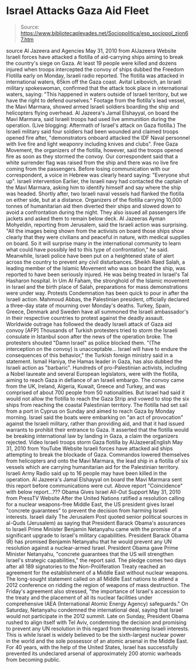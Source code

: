 # Israel Attacks Gaza Aid Fleet

> Source: https://www.bibliotecapleyades.net/Sociopolitica/esp_sociopol_zion67.htm

source Al Jazeera and Agencies
May 31, 2010
from
AlJazeera Website
Israeli forces have attacked a flotilla of aid-carrying ships aiming to
break the country's siege on Gaza.
At least 19 people were killed and dozens injured when troops intercepted
the convoy of ships dubbed the Freedom Flotilla early on Monday, Israeli
radio reported.
The flotilla was attacked in international waters, 65km off the Gaza coast.
Avital Leibovich, an Israeli military spokeswoman, confirmed that the attack
took place in international waters, saying:
"This happened in waters outside
of Israeli territory, but we have the right to defend ourselves."
Footage from the flotilla's lead vessel, the Mavi Marmara, showed armed
Israeli soldiers boarding the ship and helicopters flying overhead.
Al Jazeera's Jamal Elshayyal, on board the Mavi Marmara, said Israeli troops
had used live ammunition during the operation. (Live blogging:
Aftermath of Israel's attack on Gaza flotilla.)
The Israeli military said four soldiers had been wounded and claimed troops
opened fire after,
"demonstrators onboard attacked the IDF Naval personnel
with live fire and light weaponry including knives and clubs".
Free Gaza Movement, the organizers of the flotilla, however, said the troops
opened fire as soon as they stormed the convoy.
Our correspondent said that a white surrender flag was raised from the ship
and there was no live fire coming from the passengers.
Before losing communication with our correspondent, a voice in Hebrew was
clearly heard saying:
"Everyone shut up".
Israeli intervention
Earlier, the Israeli navy had contacted the captain of the Mavi Marmara,
asking him to identify himself and say where the ship was headed.
Shortly after, two Israeli naval vessels had flanked the flotilla on either
side, but at a distance. Organizers of the flotilla carrying 10,000 tonnes of humanitarian aid then
diverted their ships and slowed down to avoid a confrontation during the
night.
They also issued all passengers life jackets and asked them to remain below
deck.
Al Jazeeras Ayman Mohyeldin, reporting from Jerusalem, said the Israeli
action was surprising.
"All the images being shown from the activists on board those ships show
clearly that they were civilians and peaceful in nature, with medical
supplies on board. So it will surprise many in the international community
to learn what could have possibly led to this type of confrontation," he
said.
Meanwhile, Israeli police have been put on a heightened state of alert
across the country to prevent any civil disturbances.
Sheikh Raed Salah, a leading member of the Islamic Movement who was on board
the ship, was reported to have been seriously injured. He was being treated
in Israel's Tal Hasharon hospital.
In Um Al Faham, the stronghold of the Islamic movement in Israel and the
birth place of Salah, preparations for mass demonstrations were under way.
Protests
Condemnation has been quick to pour in after the Israeli action.
Mahmoud Abbas, the Palestinian president, officially declared a three-day
state of mourning over Monday's deaths.
Turkey, Spain, Greece, Denmark and Sweden have all summoned the Israeli
ambassador's in their respective countries to protest against the deadly
assault.
Worldwide outrage has followed
the deadly Israeli attack of Gaza aid convoy
[AFP]
Thousands of Turkish protesters tried to storm the Israeli consulate in
Istanbul soon after the news of the operation broke.
The protesters shouted
"Damn Israel" as police blocked them.
"(The interception on the convoy) is unacceptable... Israel will have to
endure the consequences of this behavior," the Turkish foreign ministry
said in a statement.
Ismail Haniya, the Hamas leader in Gaza, has also dubbed the Israeli action
as "barbaric".
Hundreds of pro-Palestinian activists, including a Nobel laureate and
several European legislators, were with the flotilla, aiming to reach Gaza
in defiance of an Israeli embargo.
The convoy came from the UK, Ireland, Algeria, Kuwait, Greece and Turkey,
and was comprised of about 700 people from 50 nationalities.
But Israel had said it would not allow the flotilla to reach the Gaza Strip
and vowed to stop the six ships from reaching the coastal Palestinian
territory.
The flotilla had set sail from a port in Cyprus on Sunday and aimed to reach
Gaza by Monday morning.
Israel said the boats were embarking on "an act of provocation" against the
Israeli military, rather than providing aid, and that it had issued warrants
to prohibit their entrance to Gaza.
It asserted that the flotilla would be breaking international law by landing
in Gaza, a claim the organizers rejected.
Video
Israeli troops storm Gaza flotilla
by
AlJazeeraEnglish
May 31, 2010
from
YouTube Website
Israeli forces have attacked aid ships attempting to break the blockade of
Gaza.
Commandos lowered themselves
from helicopters and onto the Mavi Marmara,
the lead ship in a flotilla of six
vessels which are carrying humanitarian aid for the Palestinian territory.
Israeli Army Radio said up to 16 people may have been killed in the
operation.
Al Jazeera's Jamal Elshayyal on board the Mavi Marmara sent this report
before communications were cut.
Above report "Coincidence" with below
report...???
Obama Gives Israel All-Out Support
May 31, 2010
from
PressTV Website
After the
United Nations ratified a resolution
calling for a nuclear weapons-free Middle East, the US president gives
Israel "concrete guarantees" to prevent the decision from harming Israeli
interests.
Israeli daily The Jerusalem Post quoted senior political sources in al-Quds
(Jerusalem) as saying that President Barack Obama's assurances to Israeli
Prime Minister Benjamin Netanyahu came with the promise of a significant
upgrade to Israel's military capabilities.
President Barack Obama (R)
has promised Benjamin Netanyahu
that he would prevent
any UN resolution against a nuclear-armed Israel.
President Obama gave Prime Minister
Netanyahu,
"concrete guarantees that the US will
strengthen Israel's strategic capabilities," the report said.
The pledge comes two days after all 189
signatories to the Non-Proliferation Treaty reached an agreement for the
establishment of a Middle East without nuclear weapons.
The long-sought statement called on all Middle East nations to attend a 2012
conference on ridding the region of weapons of mass destruction.
The Friday's agreement also stressed,
"the importance of Israel's accession to the
treaty and the placement of all its nuclear facilities under
comprehensive IAEA (International Atomic Energy Agency) safeguards."
On Saturday, Netanyahu condemned the
international deal, saying that Israel would not participate in the 2012
summit.
Late on Sunday, President Obama rushed to align itself with Tel Aviv,
condemning the decision and promising to prevent any UN resolution in this
regard from threatening Israeli interests.
This is while Israel is widely believed to be the sixth-largest nuclear
power in the world and the sole possessor of an atomic arsenal in the
Middle East.
For 40 years, with the help of the United States, Israel has successfully
prevented its undeclared arsenal of approximately 200 atomic warheads from
becoming public.
